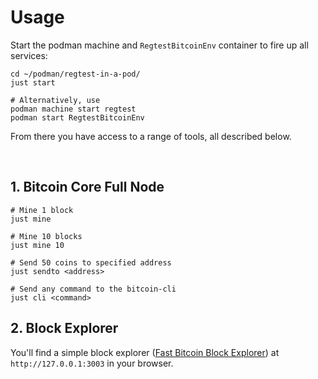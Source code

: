 # Usage

Start the podman machine and `RegtestBitcoinEnv` container to fire up all services:

```shell
cd ~/podman/regtest-in-a-pod/
just start

# Alternatively, use
podman machine start regtest
podman start RegtestBitcoinEnv
```

From there you have access to a range of tools, all described below.

<br>

## 1. Bitcoin Core Full Node

```shell
# Mine 1 block
just mine

# Mine 10 blocks
just mine 10

# Send 50 coins to specified address
just sendto <address>

# Send any command to the bitcoin-cli
just cli <command>
```

## 2. Block Explorer

You'll find a simple block explorer ([Fast Bitcoin Block Explorer](https://github.com/RCasatta/fbbe)) at `http://127.0.0.1:3003` in your browser.
